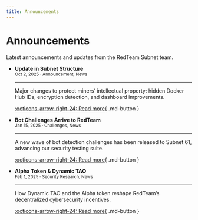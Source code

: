 ```yaml
---
title: Announcements
---
```


# Announcements

Latest announcements and updates from the RedTeam Subnet team.

<div class="grid cards" markdown>

-   **Update in Subnet Structure**  
    <small>Oct 2, 2025 · Announcement, News</small>  

    ---  

    Major changes to protect miners’ intellectual property: hidden Docker Hub IDs, encryption detection, and dashboard improvements.  

    [:octicons-arrow-right-24: Read more](../blog/posts/an.structure-update.md){ .md-button }
    
-   **Bot Challenges Arrive to RedTeam**  
    <small>Jan 15, 2025 · Challenges, News</small>

    ---

    A new wave of bot detection challenges has been released to Subnet 61, advancing our security testing suite.

    [:octicons-arrow-right-24: Read more](../blog/posts/bot-detection-challenges.md){ .md-button }

-   **Alpha Token & Dynamic TAO**  
    <small>Feb 1, 2025 · Security Research, News</small>

    ---

    How Dynamic TAO and the Alpha token reshape RedTeam’s decentralized cybersecurity incentives.

    [:octicons-arrow-right-24: Read more](../blog/posts/dynamic-tao-alpha-token.md){ .md-button }

</div>
